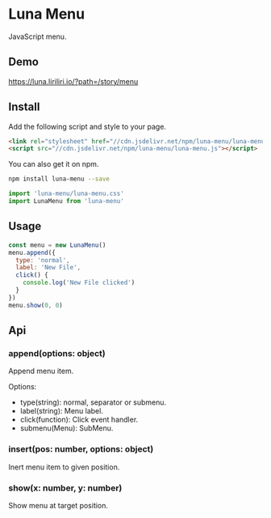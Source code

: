 # Luna Menu

JavaScript menu.

## Demo

https://luna.liriliri.io/?path=/story/menu

## Install

Add the following script and style to your page.

```html
<link rel="stylesheet" href="//cdn.jsdelivr.net/npm/luna-menu/luna-menu.css" />
<script src="//cdn.jsdelivr.net/npm/luna-menu/luna-menu.js"></script>
```

You can also get it on npm.

```bash
npm install luna-menu --save
```

```javascript
import 'luna-menu/luna-menu.css'
import LunaMenu from 'luna-menu'
```

## Usage

```javascript
const menu = new LunaMenu()
menu.append({
  type: 'normal',
  label: 'New File',
  click() {
    console.log('New File clicked')
  }
})
menu.show(0, 0)
```

## Api

### append(options: object)

Append menu item.

Options:
  * type(string): normal, separator or submenu.
  * label(string): Menu label.
  * click(function): Click event handler.
  * submenu(Menu): SubMenu.

### insert(pos: number, options: object)

Inert menu item to given position.

### show(x: number, y: number)

Show menu at target position.